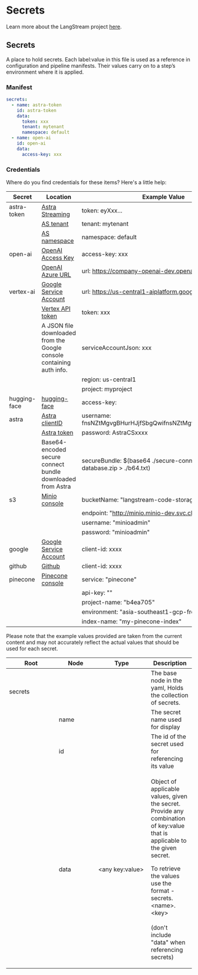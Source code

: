 # Secrets

Learn more about the LangStream project [here](../about/what-is-langstream.md).

## Secrets

A place to hold secrets. Each label:value in this file is used as a reference in configuration and pipeline manifests. Their values carry on to a step’s environment where it is applied.

### Manifest

```yaml
secrets:
  - name: astra-token
    id: astra-token
    data:
      token: xxx
      tenant: mytenant
      namespace: default
  - name: open-ai
    id: open-ai
    data:
      access-key: xxx
```

### Credentials

Where do you find credentials for these items? Here's a little help:

| Secret       | Location                                                                                                                  | Example Value                                                        |
| ------------ | ------------------------------------------------------------------------------------------------------------------------- | -------------------------------------------------------------------- |
| astra-token  | [Astra Streaming](https://astra.datastax.com/)                                                                            | token: eyXxx...                                                      |
|              | [AS tenant](https://astra.datastax.com/)                                                                                  | tenant: mytenant                                                     |
|              | [AS namespace](https://astra.datastax.com/)                                                                               | namespace: default                                                   |
| open-ai      | [OpenAI Access Key](https://platform.openai.com/)                                                                         | access-key: xxx                                                      |
|              | [OpenAI Azure URL](https://azure.microsoft.com/en-us/products/ai-services/openai-service)                                 | url: https://company-openai-dev.openai.azure.com/                    |
| vertex-ai    | [Google Service Account](https://developers.google.com/identity/protocols/oauth2#serviceaccount)                          | url: https://us-central1-aiplatform.googleapis.com                   |
|              | [Vertex API token](https://cloud.google.com/vertex-ai/docs/workbench/reference/authentication)                            | token: xxx                                                           |
|              | A JSON file downloaded from the Google console containing auth info.                                                      | serviceAccountJson: xxx                                              |
|              |                                                                                                                           | region: us-central1                                                  |
|              |                                                                                                                           | project: myproject                                                   |
| hugging-face | [hugging-face](https://huggingface.co/docs/hub/security-tokens)                                                           | access-key:                                                          |
| astra        | [Astra clientID](https://astra.datastax.com/)                                                                             | username: fnsNZtMgvgBHurHJjfSbgQwifnsNZtMgvgBHurHJjfSbgQwi           |
|              | [Astra token](https://astra.datastax.com/)                                                                                | password: AstraCSxxxx                                                |
|              | Base64-encoded secure connect bundle downloaded from Astra                                                                | secureBundle: $(base64 ./secure-connect-my-database.zip > ./b64.txt) |
| s3           | [Minio console](https://min.io/docs/minio/kubernetes/upstream/)                                                           | bucketName: "langstream-code-storage"                                |
|              |                                                                                                                           | endpoint: "http://minio.minio-dev.svc.cluster.local:9000"            |
|              |                                                                                                                           | username: "minioadmin"                                               |
|              |                                                                                                                           | password: "minioadmin"                                               |
| google       | [Google Service Account](https://developers.google.com/identity/protocols/oauth2#serviceaccount)                          | client-id: xxxx                                                      |
| github       | [Github](https://docs.github.com/en/apps/oauth-apps/building-oauth-apps/authenticating-to-the-rest-api-with-an-oauth-app) | client-id: xxxx                                                      |
| pinecone     | [Pinecone console](https://app.pinecone.io/)                                                                              | service: "pinecone"                                                  |
|              |                                                                                                                           | api-key: ""                                                          |
|              |                                                                                                                           | project-name: "b4ea705"                                              |
|              |                                                                                                                           | environment: "asia-southeast1-gcp-free"                              |
|              |                                                                                                                           | index-name: "my-pinecone-index"                                      |

Please note that the example values provided are taken from the current content and may not accurately reflect the actual values that should be used for each secret.

<table><thead><tr><th width="119">Root</th><th width="91">Node</th><th width="127">Type</th><th>Description</th></tr></thead><tbody><tr><td><br>secrets</td><td></td><td></td><td>The base node in the yaml, Holds the collection of secrets.</td></tr><tr><td></td><td>name</td><td><br></td><td>The secret name used for display</td></tr><tr><td></td><td>id</td><td><br></td><td>The id of the secret used for referencing its value</td></tr><tr><td></td><td>data</td><td>&#x3C;any key:value><br></td><td><p>Object of applicable values, given the secret. Provide any combination of key:value that is applicable to the given secret.</p><p></p><p>To retrieve the values use the format - secrets.&#x3C;name>.&#x3C;key><br><br>(don't include "data" when referencing secrets)</p></td></tr></tbody></table>
